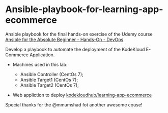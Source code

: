 # Ansible-playbook-for-learning-app-ecommerce

Ansible playbook for the final hands-on exercise of the Udemy course [Ansible for the Absolute Beginner - Hands-On - DevOps](https://www.udemy.com/course/learn-ansible/)

Develop a playbook to automate the deployment of the KodeKloud E-Commerce Application.

- Machines used in this lab:
  - Ansible Controller (CentOs 7);
  - Ansible Target1 (CentOs 7);
  - Ansible Target2 (CentOs 7);
  
- Web appliction to deploy [kodekloudhub/learning-app-ecommerce](https://github.com/kodekloudhub/learning-app-ecommerce)

Special thanks for the @mmumshad fot another awesome couse!
